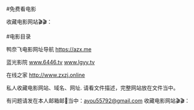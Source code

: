#免费看电影

 收藏电影网站🎬🎬：
  
#电影目录

 鸭奈飞电影网址导航   https://azx.me
 
 蓝光影院        www.6446.tv           www.lgyy.tv  
 
 在线之家          http://www.zxzj.online  
 
私人收藏电影网站、域名、网址.
请看文件描述，完整网站放在文件当中。

有问题请发在本人邮箱邮📮当中：ayou55792@gmail.com
收藏电影网站🎬🎬：
      
            
